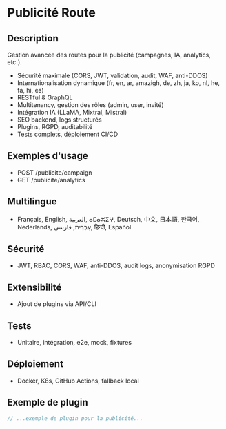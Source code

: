 # Publicité Route

## Description
Gestion avancée des routes pour la publicité (campagnes, IA, analytics, etc.).

- Sécurité maximale (CORS, JWT, validation, audit, WAF, anti-DDOS)
- Internationalisation dynamique (fr, en, ar, amazigh, de, zh, ja, ko, nl, he, fa, hi, es)
- RESTful & GraphQL
- Multitenancy, gestion des rôles (admin, user, invité)
- Intégration IA (LLaMA, Mixtral, Mistral)
- SEO backend, logs structurés
- Plugins, RGPD, auditabilité
- Tests complets, déploiement CI/CD

## Exemples d'usage
- POST /publicite/campaign
- GET /publicite/analytics

## Multilingue
- Français, English, العربية, ⴰⵎⴰⵣⵉⵖ, Deutsch, 中文, 日本語, 한국어, Nederlands, עִבְרִית, فارسی, हिन्दी, Español

## Sécurité
- JWT, RBAC, CORS, WAF, anti-DDOS, audit logs, anonymisation RGPD

## Extensibilité
- Ajout de plugins via API/CLI

## Tests
- Unitaire, intégration, e2e, mock, fixtures

## Déploiement
- Docker, K8s, GitHub Actions, fallback local

## Exemple de plugin
```js
// ...exemple de plugin pour la publicité...
```
